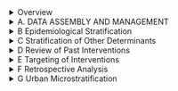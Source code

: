 <details>
  <summary>Overview</summary>
  <ul>
    <li><a href="#overview">Overview</a></li>
    <li><a href="#motivation">Motivation</a></li>
    <li><a href="#objectives">Objectives</a></li>
    <li><a href="#target-audience">Target Audience</a></li>
    <li><a href="#scope">Scope</a></li>
  </ul>
</details>

<details>
  <summary>A. DATA ASSEMBLY AND MANAGEMENT</summary>
  <ul>
      <li><a href="#shapefiles">A.1 Shapefiles</a></li>
      <li><a href="#health-facilities">A.2 Health Facilities</a></li>
      <li><a href="#routine-case-data-from-dhis2">A.3 Routine Case Data from DHIS2</a></li>
      <li><a href="#dhs-data">A.4 DHS Data</a></li>
      <li><a href="#population-data">A.5 Population Data</a></li>
      <ul>
        <li><a href="#extract-population-data-from-raster-population-source-option-1">A.5.1 Extract Population Data from Raster Population Source (Option 1)</a></li>
        <li><a href="#extract-population-data-from-countrys-recent-census-option-2">A.5.2 Extract Population Data from Country's Recent Census (Option 2)</a></li>
      </ul>
      <li><a href="#climate-data">A.6 Climate Data</a></li>
      <li><a href="#lmis-data">A.7 LMIS Data</a></li>
      <li><a href="#modeled-data">A.8 Modeled Data</a></li>
    </ul>
  </ul>
</details>

<details>
  <summary>B Epidemiological Stratification</summary>
  <ul>
    <li><a href="#reporting-rate-per-variable">B.1 Reporting Rate per Variable</a></li>
    <li><a href="#group-and-merge-data-frame">B.2 Group and Merge Data Frame</a></li>
    <li><a href="#crude-incidence-by-year">B.3 Crude Incidence by Year</a></li>
    <li><a href="#adjusted-incidence-by-year">B.4 Adjusted Incidence by Year</a></li>
    <li><a href="#option-to-select-incidence">B.5 Option to Select Incidence</a></li>
    <li><a href="#risk-categorization">B.6 Risk Categorization</a></li>
  </ul>
</details>

<details>
  <summary>C Stratification of Other Determinants</summary>
  <ul>
    <li><a href="#access-to-care">C.1 Access to Care</a></li>
    <li><a href="#seasonality">C.2 Seasonality</a></li>
  </ul>
</details>

<details>
  <summary>D Review of Past Interventions</summary>
  <ul>
    <li><a href="#epi-coverage-and-dropout-rate">D.1 EPI Coverage and Dropout Rate</a></li>
    <li><a href="#iptp-and-anc-coverage">D.2 IPTp and ANC Coverage</a></li>
    <li><a href="#pmc-prevention-of-malaria-in-pregnancy">D.3 PMC (Prevention of Malaria in Pregnancy)</a></li>
    <li><a href="#smc-seasonal-malaria-chemoprevention">D.4 SMC (Seasonal Malaria Chemoprevention)</a></li>
    <li><a href="#malaria-vaccine">D.5 Malaria Vaccine</a></li>
    <li><a href="#itn-ownership-access-usage-and-type">D.6 ITN Ownership, Access, Usage, and Type</a></li>
    <li><a href="#itn-operational-coverage">D.7 ITN Operational Coverage</a></li>
    <li><a href="#irs-indoor-residual-spraying">D.8 IRS (Indoor Residual Spraying)</a></li>
    <li><a href="#school-based-distribution-of-itns-sbd">D.13 School-Based Distribution of ITNs (SBD)</a></li>
    <li><a href="#lsm-larval-source-management">D.14 LSM (Larval Source Management)</a></li>
    <ul>
      <li><a href="#lsm-coverage-analysis">D.14.1 LSM Coverage Analysis</a></li>
    </ul>
    <li><a href="#assessing-the-quality-of-case-management">D.15 Assessing the Quality of Case Management</a></li>
  </ul>
</details>

<details>
  <summary>E Targeting of Interventions</summary>
  <ul>
    <li><a href="#targeting-of-interventions">E Targeting of Interventions</a></li>
  </ul>
</details>

<details>
  <summary>F Retrospective Analysis</summary>
  <ul>
    <li><a href="#retrospective-analysis">F Retrospective Analysis</a></li>
  </ul>
</details>

<details>
  <summary>G Urban Microstratification</summary>
  <ul>
    <li><a href="#urban-microstratification">G Urban Microstratification</a></li>
  </ul>
</details>
